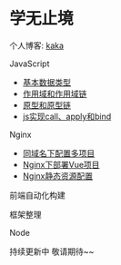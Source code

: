# 学无止境

个人博客: [kaka](https://yangkunxiao.cn) 

JavaScript

- [基本数据类型](https://yangkunxiao.cn/2019/11/21/JavaScript/dataType/)
- [作用域和作用域链](https://yangkunxiao.cn/2019/11/21/JavaScript/ScopeChain/)
- [原型和原型链](https://yangkunxiao.cn/2019/11/21/JavaScript/prototype/)
- [js实现call、apply和bind](https://yangkunxiao.cn/2019/11/21/JavaScript/this/)

Nginx

- [同域名下配置多项目](https://yangkunxiao.cn/2019/11/23/Nginx/multiProject/)
- [Nginx下部署Vue项目](https://yangkunxiao.cn/2019/11/23/Nginx/vue/)
- [Nginx静态资源配置](https://yangkunxiao.cn/2019/11/23/Nginx/staticSource/)

前端自动化构建

框架整理

Node

持续更新中 敬请期待~~